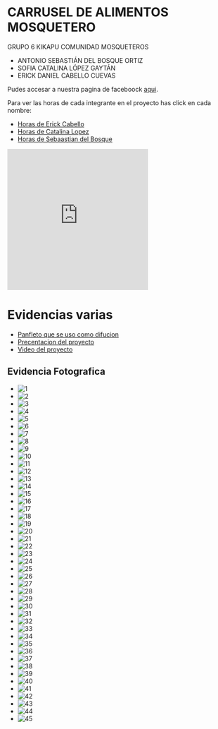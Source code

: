 # CARRUSEL DE ALIMENTOS MOSQUETERO

GRUPO 6 KIKAPU​
COMUNIDAD MOSQUETEROS​

- ANTONIO SEBASTIÁN DEL BOSQUE ORTIZ​
- SOFIA CATALINA LÓPEZ GAYTÁN​
- ERICK DANIEL CABELLO CUEVAS

Pudes accesar a nuestra pagina de faceboock [aqui](https://m.facebook.com/groups/828370342132214/?ref=share&mibextid=KtfwRi).

Para ver las horas de cada integrante en el proyecto has click en cada nombre:
 - [Horas de Erick Cabello](https://onedrive.live.com/view.aspx?resid=BD4588C598AA4C1E!6890&cid=bd4588c598aa4c1e&authkey=!ANtvwR0s8OU77TM&CT=1721248786855&OR=ItemsView)
 - [Horas de Catalina Lopez](https://1drv.ms/x/s!Ah5MqpjFiEW9txbpJKt5h3X2M-rz?e=BZg9Oy)
 - [Horas de Sebaastian del Bosque](https://1drv.ms/x/s!Ah5MqpjFiEW9txtbR09GJoTyGvKW?e=xehoUd)


<iframe src="https://onedrive.live.com/embed?resid=BD4588C598AA4C1E%216889&authkey=!AOQpHQzLVNpJj8E" width="320" height="320" frameborder="0" scrolling="no" allowfullscreen></iframe>



# Evidencias varias

- [Panfleto que se uso como difucion](https://1drv.ms/p/s!Ah5MqpjFiEW9tW-GwcU0HZyF84HA?e=9T7DM1)
- [Precentacion del proyecto](https://1drv.ms/p/s!Ah5MqpjFiEW9txndqvQ9wCzXQLar?e=g5keaZ)
- [Video del proyecto](https://onedrive.live.com/embed?resid=BD4588C598AA4C1E%216889&authkey=!AOQpHQzLVNpJj8E)

## Evidencia Fotografica

- ![1](assets/img/1.jpeg)
- ![2](assets/img/2.jpeg)
- ![3](assets/img/3.jpeg)
- ![4](assets/img/4.jpeg)
- ![5](assets/img/5.jpeg)
- ![6](assets/img/6.jpeg)
- ![7](assets/img/7.jpeg)
- ![8](assets/img/8.jpeg)
- ![9](assets/img/9.jpeg)
- ![10](assets/img/10.jpeg)
- ![11](assets/img/11.jpeg)
- ![12](assets/img/12.jpeg)
- ![13](assets/img/13.jpeg)
- ![14](assets/img/14.jpeg)
- ![15](assets/img/15.jpeg)
- ![16](assets/img/16.jpeg)
- ![17](assets/img/17.jpeg)
- ![18](assets/img/18.jpeg)
- ![19](assets/img/19.jpeg)
- ![20](assets/img/20.jpeg)
- ![21](assets/img/21.jpeg)
- ![22](assets/img/22.jpeg)
- ![23](assets/img/23.jpeg)
- ![24](assets/img/24.jpeg)
- ![25](assets/img/25.jpeg)
- ![26](assets/img/26.jpeg)
- ![27](assets/img/27.jpeg)
- ![28](assets/img/28.jpeg)
- ![29](assets/img/29.jpeg)
- ![30](assets/img/30.jpeg)
- ![31](assets/img/31.jpeg)
- ![32](assets/img/32.jpeg)
- ![33](assets/img/33.jpeg)
- ![34](assets/img/34.jpeg)
- ![35](assets/img/35.jpeg)
- ![36](assets/img/36.jpeg)
- ![37](assets/img/37.jpeg)
- ![38](assets/img/38.jpeg)
- ![39](assets/img/39.jpeg)
- ![40](assets/img/40.jpeg)
- ![41](assets/img/41.jpeg)
- ![42](assets/img/42.jpeg)
- ![43](assets/img/43.jpeg)
- ![44](assets/img/44.jpeg)
- ![45](assets/img/45.jpeg)
